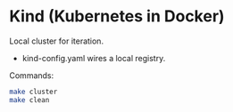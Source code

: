 # Kind (Kubernetes in Docker)

Local cluster for iteration.

- kind-config.yaml wires a local registry.

Commands:
```bash
make cluster
make clean
```
